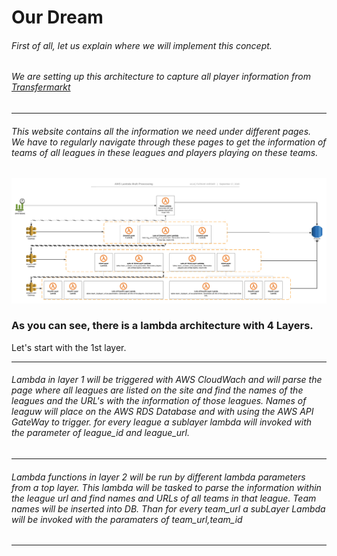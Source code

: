 # Our Dream
###### First of all, let us explain where we will implement this concept.
###### We are setting up this architecture to capture all player information from  [Transfermarkt](https://www.transfermarkt.com.tr/)
---
###### This website contains all the information we need under different pages. We have to regularly navigate through these pages to get the information of teams of all leagues in these leagues and players playing on these teams.

 ![architecture](https://raw.githubusercontent.com/UlucFVardar/AWS-Lamba-Multi-Processing/master/SS/AWS%20Lambda%20Multi%20%202.png)

### As you can see, there is a lambda architecture with 4 Layers.
Let's start with the 1st layer.

---
###### Lambda in layer 1 will be triggered with AWS CloudWach and will parse the page where all leagues are listed on the site and find the names of the leagues and the URL's with the information of those leagues. Names of leaguw will place on the AWS RDS Database and with using the AWS API GateWay to trigger. for every league a sublayer lambda will invoked with the parameter of *league_id and league_url.*
---
###### Lambda functions in layer 2 will be run by different lambda parameters from a top layer. This lambda will be tasked to parse the information within the league url and find names and URLs of all teams in that league. Team names will be inserted into DB. Than for every team_url a subLayer Lambda will be invoked with the paramaters of team_url,team_id
---


